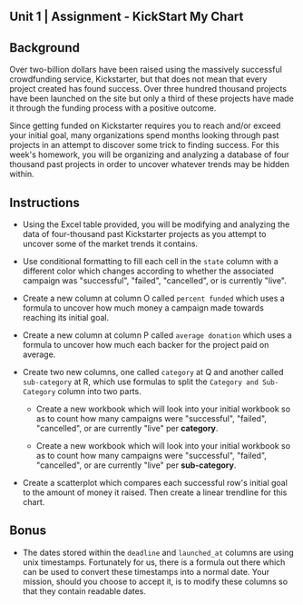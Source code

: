 ## Unit 1 | Assignment - KickStart My Chart

## Background

Over two-billion dollars have been raised using the massively successful crowdfunding service, Kickstarter, but that does not mean that every project created has found success. Over three hundred thousand projects have been launched on the site but only a third of these projects have made it through the funding process with a positive outcome.

Since getting funded on Kickstarter requires you to reach and/or exceed your initial goal, many organizations spend months looking through past projects in an attempt to discover some trick to finding success. For this week's homework, you will be organizing and analyzing a database of four thousand past projects in order to uncover whatever trends may be hidden within.

## Instructions

* Using the Excel table provided, you will be modifying and analyzing the data of four-thousand past Kickstarter projects as you attempt to uncover some of the market trends it contains.

* Use conditional formatting to fill each cell in the `state` column with a different color which changes according to whether the associated campaign was "successful", "failed", "cancelled", or is currently "live".

* Create a new column at column O called `percent funded` which uses a formula to uncover how much money a campaign made towards reaching its initial goal.

* Create a new column at column P called `average donation` which uses a formula to uncover how much each backer for the project paid on average.

* Create two new columns, one called `category` at Q and another called `sub-category` at R, which use formulas to split the `Category and Sub-Category` column into two parts.

  * Create a new workbook which will look into your initial workbook so as to count how many campaigns were "successful", "failed", "cancelled", or are currently "live" per **category**.

  * Create a new workbook which will look into your initial workbook so as to count how many campaigns were "successful", "failed", "cancelled", or are currently "live" per **sub-category**.

* Create a scatterplot which compares each successful row's initial goal to the amount of money it raised. Then create a linear trendline for this chart.

## Bonus

* The dates stored within the `deadline` and `launched_at` columns are using unix timestamps. Fortunately for us, there is a formula out there which can be used to convert these timestamps into a normal date. Your mission, should you choose to accept it, is to modify these columns so that they contain readable dates.
